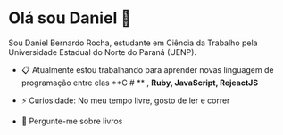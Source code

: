 # Olá sou Daniel 🚀

Sou Daniel Bernardo Rocha, estudante em Ciência da Trabalho pela Universidade Estadual do Norte do Paraná (UENP).

- 📋 Atualmente estou trabalhando para aprender novas linguagem de programação entre elas **C # ** , **Ruby, JavaScript, RejeactJS**

* ⚡ Curiosidade: No meu tempo livre, gosto de ler e correr  

* 💬 Pergunte-me sobre livros 

  